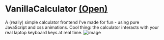 # VanillaCalculator [(Open)](https://vanilla-calculator-two.vercel.app/)

A (really) simple calculator frontend I've made for fun - using pure JavaScript and css animations.
Cool thing: the calculator interacts with your real laptop keyboard keys at real time.
![image](https://user-images.githubusercontent.com/122852487/215947342-fe158fba-49cd-438f-aa9c-d28d09febe00.png)
